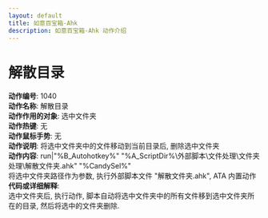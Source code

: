 ```yaml
---
layout: default
title: 如意百宝箱-Ahk
description: 如意百宝箱-Ahk 动作介绍
---
```

<link rel="stylesheet" href="../actions/css/atom-one-light.min.css">
<script src="../actions/js/highlight.min.js"></script>
<script>hljs.highlightAll();</script>

# [](#header-2) 解散目录
**动作编号**: 1040  
**动作名称**: 解散目录  
**动作作用的对象**: 选中文件夹  
**动作热键**: 无  
**动作鼠标手势**: 无  
**动作说明**: 将选中文件夹中的文件移动到当前目录后, 删除选中文件夹  
**动作内容**: run|"%B_Autohotkey%" "%A_ScriptDir%\外部脚本\文件处理\文件夹处理\解散文件夹.ahk" "%CandySel%"  
将选中文件夹路径作为参数, 执行外部脚本文件 "解散文件夹.ahk", ATA 内置动作  
**代码或详细解释**:  
选中文件夹后, 执行动作, 脚本自动将选中文件夹中的所有文件移到选中文件夹所在的目录, 然后将选中的文件夹删除.  